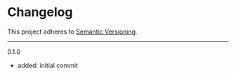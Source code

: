 # Changelog

This project adheres to [Semantic Versioning](https://semver.org/spec/v2.0.0.html).

---

0.1.0

- added: initial commit
